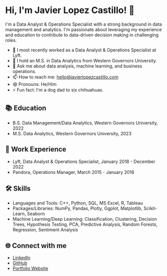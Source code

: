 # Hi, I'm Javier Lopez Castillo! 👋

I'm a Data Analyst & Operations Specialist with a strong background in data management and analytics. I'm passionate about leveraging my experience and education to contribute to data-driven decision making in challenging roles.

- 🔭 I most recently worked as a Data Analyst & Operations Specialist at Lyft.
- 🌱 I hold an M.S. in Data Analytics from Western Governors University.
- 💬 Ask me about data analysis, machine learning, and business operations.
- 📫 How to reach me: hello@javierlopezcastillo.com
- 😄 Pronouns: He/Him
- ⚡ Fun fact: I'm a dog dad to six chihuahuas.

## 📚 Education

- B.S. Data Management/Data Analytics, Western Governors University, 2022
- M.S. Data Analytics, Western Governors University, 2023

## 💼 Work Experience

- Lyft, Data Analyst & Operations Specialist, January 2018 - December 2022
- Pandora, Operations Manager, March 2015 - January 2018

## 🛠️ Skills

- Languages and Tools: C++, Python, SQL, MS Excel, R, Tableau
- Packages/Libraries: NumPy, Pandas, Plotly, Ggplot, Matplotlib, Scikit-Learn, Seaborn
- Machine Learning/Deep Learning: Classification, Clustering, Decision Trees, Hypothesis Testing, PCA, Predictive Analysis, Random Forests, Regression, Sentiment Analysis

## 🌐 Connect with me

- [LinkedIn](https://www.linkedin.com/in/javierlopezcastillo)
- [GitHub](https://github.com/jlopez873)
- [Portfolio Website](https://javierlopezcastillo.com)
